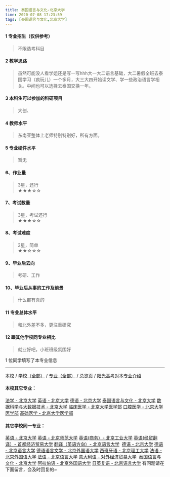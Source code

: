 ```yaml
---
title: 泰国语言与文化-北京大学
time: 2020-07-08 17:23:59
tags: [泰国语言与文化,北京大学]
---
```

#### 1 专业招生（仅供参考）  
> 不限选考科目 



#### 2 教学思路  
> 虽然可能没人看学姐还是写一写hhh大一大二语言基础，大二暑假全班去泰国学习（疯玩儿）一个多月，大三大四开始读文学、学一些政治语言学相关。中间也可以选择去泰国交换一年。



#### 3 本科生可以参加的科研项目  
>  大创、



#### 4 教师水平
> 东南亚整体上老师特别特别好，所有方面。



#### 5 专业硬件水平
> 暂无



#### 6、作业量
> 3星，还行  
★★★☆☆



#### 7、考试数量  
> 3星，考试还行   
★★★☆☆



#### 8、考试难度  
> 2星，简单  
★★☆☆☆



#### 9、毕业后去向  
> 考研、工作



#### 10、毕业后从事的工作及前景  
> 什么都有真的



#### 11 专业总体水平 
> 和北外差不多，更注重研究



####  12 跟其他学校同专业相比 
> 就业好吧，小班班级氛围好



1 位同学填写了本专业信息
***
[本校](https://univgo.github.io/2020/07/08/北京大学) / [学校（全部）](https://univgo.github.io/2020/07/09/学校汇总页) / [专业（全部）](https://univgo.github.io/2020/07/09/专业汇总页) / [总览页](https://univgo.github.io/2020/07/09/总览) / [阳光高考对本专业介绍](http://seas.sfl.pku.edu.cn/list.php?catid=33)
#### 本校其它专业：
[法学 - 北京大学](https://univgo.github.io/2020/07/08/法学%20-%20北京大学)
[英语 - 北京大学](https://univgo.github.io/2020/07/08/英语%20-%20北京大学)
[德语 - 北京大学](https://univgo.github.io/2020/07/08/德语%20-%20北京大学)
[泰国语言与文化 - 北京大学](https://univgo.github.io/2020/07/08/5f7866d1dab8)
[数据科学与大数据技术 - 北京大学](https://univgo.github.io/2020/07/08/数据科学与大数据技术%20-%20北京大学)
[临床医学 - 北京大学医学部](https://univgo.github.io/2020/07/08/临床医学%20-%20北京大学医学部)
[口腔医学 - 北京大学医学部](https://univgo.github.io/2020/07/08/ba5dd8a6a86a)
[基础医学 - 北京大学医学部](https://univgo.github.io/2020/07/08/基础医学%20-%20北京大学医学部)
#### 其它学校同一专业：
[英语 - 北京大学](https://univgo.github.io/2020/07/08/英语%20-%20北京大学)
[英语 - 北京师范大学](https://univgo.github.io/2020/07/08/英语%20-%20北京师范大学)
[英语(商务）- 北京工业大学](https://univgo.github.io/2020/07/08/英语（商务）-%20北京工业大学)
[英语(经贸翻译）- 首都经济贸易大学](https://univgo.github.io/2020/07/08/英语（经贸翻译）-%20首都经济贸易大学)
[翻译（英语方向）- 北京语言大学](https://univgo.github.io/2020/07/08/翻译（英语方向）%20-%20北京语言大学) 
[德语 - 北京大学](https://univgo.github.io/2020/07/08/德语%20-%20北京大学)
[德语 - 北京语言大学](https://univgo.github.io/2020/07/08/德语%20-%20北京语言大学)
[德语语言文学 - 北京外国语大学](https://univgo.github.io/2020/07/08/德语语言文学%20-%20北京外国语大学)
[西班牙语 - 北京理工大学](https://univgo.github.io/2020/07/08/西班牙语%20-%20北京理工大学)
[法语 - 北京外国语大学](https://univgo.github.io/2020/07/08/法语%20-%20北京外国语大学)
[法语 - 北京语言大学](https://univgo.github.io/2020/07/08/法语%20-%20北京语言大学)
[意大利语 - 对外经济贸易大学](https://univgo.github.io/2020/07/08/意大利语%20-%20对外经济贸易大学) 
[泰国语言与文化 - 北京大学](https://univgo.github.io/2020/07/08/5f7866d1dab8)
[阿拉伯语 - 北京外国语大学](https://univgo.github.io/2020/07/08/阿拉伯语%20-%20北京外国语大学)
[日英复语 - 北京语言大学](https://univgo.github.io/2020/07/08/日英复语%20-%20北京语言大学)
有问题请在下面留言，会及时回复的~